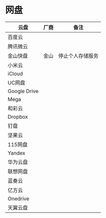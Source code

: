 # 网盘
| 云盘     | 厂商 | 备注             |
|----------|------|------------------|
| 百度云   |||
| 腾讯微云   |||
| 金山快盘 | 金山 | 停止个人存储服务 |
| 小米云   |||
| iCloud |||
| UC网盘 |||
| Google Drive |||
| Mega |||
| 和彩云 |||
| Dropbox |||
| 钉盘 |||
| 坚果云 |||
| 115网盘 |||
| Yandex |||
| 华为云盘 |||
| 联想网盘 |||
| 蓝奏云 |||
| 亿方云 |||
| Onedrive |||
| 天翼云盘 |||